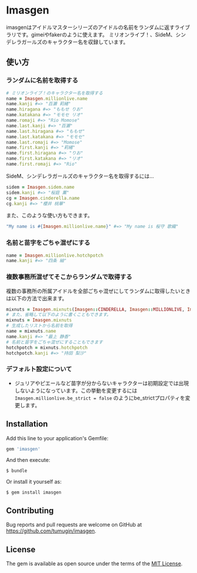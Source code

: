 # Imasgen

imasgenはアイドルマスターシリーズのアイドルの名前をランダムに返すライブラリです。gimeiやfakerのように使えます。
ミリオンライブ！、SideM、シンデレラガールズのキャラクター名を収録しています。

## 使い方

### ランダムに名前を取得する
```ruby
# ミリオンライブ！のキャラクター名を取得する
name = Imasgen.millionlive.name
name.kanji #=> "百瀬 莉緒"
name.hiragana #=> "ももせ りお"
name.katakana #=> "モモセ リオ"
name.romaji #=> "Rio Momose"
name.last.kanji #=> "百瀬"
name.last.hiragana #=> "ももせ"
name.last.katakana #=> "モモセ"
name.last.romaji #=> "Momose"
name.first.kanji #=> "莉緒"
name.first.hiragana #=> "りお"
name.first.katakana #=> "リオ"
name.first.romaji #=> "Rio"
```
SideM、シンデレラガールズのキャラクター名を取得するには...
```ruby
sidem = Imasgen.sidem.name
sidem.kanji #=> "桜庭 薫"
cg = Imasgen.cinderella.name
cg.kanji #=> "櫻井 桃華"
```
また、このような使い方もできます。
```ruby
"My name is #{Imasgen.millionlive.name}" #=> "My name is 桜守 歌織"
```

### 名前と苗字をごちゃ混ぜにする
```ruby
name = Imasgen.millionlive.hotchpotch
name.kanji #=> "四条 紬"
```

### 複数事務所混ぜてそこからランダムで取得する

複数の事務所の所属アイドルを全部ごちゃ混ぜにしてランダムに取得したいときは以下の方法で出来ます。
```ruby
mixnuts = Imasgen.mixnuts(Imasgen::CINDERELLA, Imasgen::MILLIONLIVE, Imasgen::SIDEM)
# また、省略して以下のように書くこともできます。
mixnuts = Imasgen.mixnuts
# 生成したリストから名前を取得
name = mixnuts.name
name.kanji #=> "最上 静香"
# 名前と苗字をごちゃ混ぜにすることもできます
hotchpotch = mixnuts.hotchpotch
hotchpotch.kanji #=> "持田 梨沙"
```

### デフォルト設定について
* ジュリアやピエールなど苗字が分からないキャラクターは初期設定では出現しないようになっています。この挙動を変更するには `Imasgen.millionlive.be_strict = false` のようにbe_strictプロパティを変更します。

## Installation

Add this line to your application's Gemfile:

```ruby
gem 'imasgen'
```

And then execute:

    $ bundle

Or install it yourself as:

    $ gem install imasgen

## Contributing

Bug reports and pull requests are welcome on GitHub at https://github.com/tumugin/imasgen.

## License

The gem is available as open source under the terms of the [MIT License](https://opensource.org/licenses/MIT).
